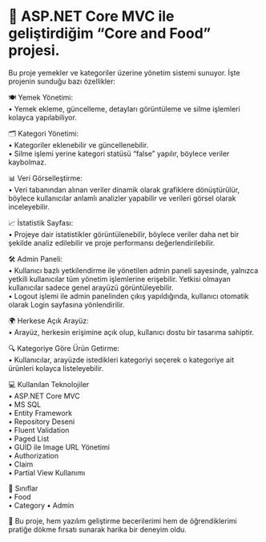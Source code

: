 # 🚀 ASP.NET Core MVC ile geliştirdiğim “Core and Food” projesi.

Bu proje yemekler ve kategoriler üzerine yönetim sistemi sunuyor. İşte projenin sunduğu bazı özellikler:

🍽 Yemek Yönetimi:
<br>
 • Yemek ekleme, güncelleme, detayları görüntüleme ve silme işlemleri kolayca yapılabiliyor.

🗂 Kategori Yönetimi:
<br>
 • Kategoriler eklenebilir ve güncellenebilir.
 <br>
 • Silme işlemi yerine kategori statüsü “false” yapılır, böylece veriler kaybolmaz.

📊 Veri Görselleştirme:
<br>
 • Veri tabanından alınan veriler dinamik olarak grafiklere dönüştürülür, böylece kullanıcılar anlamlı analizler yapabilir ve verileri görsel olarak inceleyebilir.

📈 İstatistik Sayfası:
<br>
 • Projeye dair istatistikler görüntülenebilir, böylece veriler daha net bir şekilde analiz edilebilir ve proje performansı değerlendirilebilir.

🛠 Admin Paneli:
<br>
 • Kullanıcı bazlı yetkilendirme ile yönetilen admin paneli sayesinde, yalnızca yetkili kullanıcılar tüm yönetim işlemlerine erişebilir. Yetkisi olmayan kullanıcılar sadece genel arayüzü görüntüleyebilir.
 <br>
 • Logout işlemi ile admin panelinden çıkış yapıldığında, kullanıcı otomatik olarak Login sayfasına yönlendirilir.

🌍 Herkese Açık Arayüz:
<br>
 • Arayüz, herkesin erişimine açık olup, kullanıcı dostu bir tasarıma sahiptir.

🔍 Kategoriye Göre Ürün Getirme:
<br>
 • Kullanıcılar, arayüzde istedikleri kategoriyi seçerek o kategoriye ait ürünleri kolayca listeleyebilir.

💻 Kullanılan Teknolojiler
<br>
 • ASP.NET Core MVC
 <br>
 • MS SQL
 <br>
 • Entity Framework
 <br>
 • Repository Deseni
 <br>
 • Fluent Validation
 <br>
 • Paged List
 <br>
 • GUID ile Image URL Yönetimi
 <br>
 • Authorization
 <br>
 • Claim 
 <br>
 • Partial View Kullanımı

📂 Sınıflar
<br>
 • Food
 <br>
 • Category
 • Admin

🎯 Bu proje, hem yazılım geliştirme becerilerimi hem de öğrendiklerimi pratiğe dökme fırsatı sunarak harika bir deneyim oldu.
